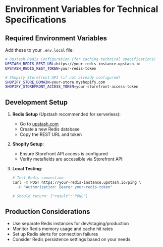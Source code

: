 # Environment Variables for Technical Specifications

## Required Environment Variables

Add these to your `.env.local` file:

```bash
# Upstash Redis Configuration (for caching technical specifications)
UPSTASH_REDIS_REST_URL=https://your-redis-instance.upstash.io
UPSTASH_REDIS_REST_TOKEN=your-redis-token

# Shopify Storefront API (if not already configured)
SHOPIFY_STORE_DOMAIN=your-store.myshopify.com
SHOPIFY_STOREFRONT_ACCESS_TOKEN=your-storefront-access-token
```

## Development Setup

1. **Redis Setup** (Upstash recommended for serverless):

   - Go to [upstash.com](https://upstash.com)
   - Create a new Redis database
   - Copy the REST URL and token

2. **Shopify Setup**:

   - Ensure Storefront API access is configured
   - Verify metafields are accessible via Storefront API

3. **Local Testing**:

   ```bash
   # Test Redis connection
   curl -X POST https://your-redis-instance.upstash.io/ping \
     -H "Authorization: Bearer your-redis-token"

   # Should return: {"result":"PONG"}
   ```

## Production Considerations

- Use separate Redis instances for dev/staging/production
- Monitor Redis memory usage and cache hit rates
- Set up Redis alerts for connection failures
- Consider Redis persistence settings based on your needs
